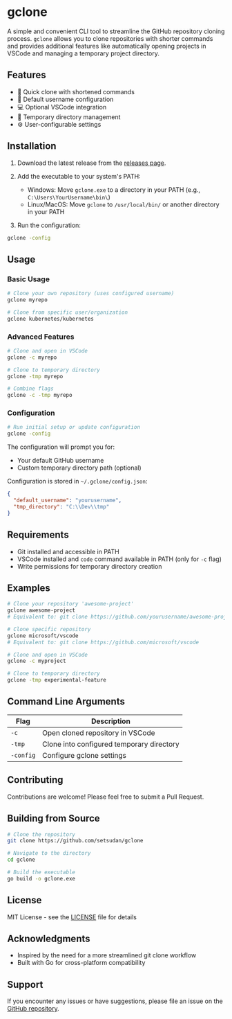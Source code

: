 # gclone

A simple and convenient CLI tool to streamline the GitHub repository cloning process. `gclone` allows you to clone repositories with shorter commands and provides additional features like automatically opening projects in VSCode and managing a temporary project directory.

## Features

- 🚀 Quick clone with shortened commands
- 📂 Default username configuration
- 💻 Optional VSCode integration
- 📁 Temporary directory management
- ⚙️ User-configurable settings

## Installation

1. Download the latest release from the [releases page](https://github.com/setsudan/gclone/releases).

2. Add the executable to your system's PATH:
   - Windows: Move `gclone.exe` to a directory in your PATH (e.g., `C:\Users\YourUsername\bin\`)
   - Linux/MacOS: Move `gclone` to `/usr/local/bin/` or another directory in your PATH

3. Run the configuration:

```bash
gclone -config
```

## Usage

### Basic Usage

```bash
# Clone your own repository (uses configured username)
gclone myrepo

# Clone from specific user/organization
gclone kubernetes/kubernetes
```

### Advanced Features

```bash
# Clone and open in VSCode
gclone -c myrepo

# Clone to temporary directory
gclone -tmp myrepo

# Combine flags
gclone -c -tmp myrepo
```

### Configuration

```bash
# Run initial setup or update configuration
gclone -config
```

The configuration will prompt you for:

- Your default GitHub username
- Custom temporary directory path (optional)

Configuration is stored in `~/.gclone/config.json`:

```json
{
  "default_username": "yourusername",
  "tmp_directory": "C:\\Dev\\tmp"
}
```

## Requirements

- Git installed and accessible in PATH
- VSCode installed and `code` command available in PATH (only for `-c` flag)
- Write permissions for temporary directory creation

## Examples

```bash
# Clone your repository 'awesome-project'
gclone awesome-project
# Equivalent to: git clone https://github.com/yourusername/awesome-project

# Clone specific repository
gclone microsoft/vscode
# Equivalent to: git clone https://github.com/microsoft/vscode

# Clone and open in VSCode
gclone -c myproject

# Clone to temporary directory
gclone -tmp experimental-feature
```

## Command Line Arguments

| Flag      | Description                            |
|-----------|----------------------------------------|
| `-c`      | Open cloned repository in VSCode       |
| `-tmp`    | Clone into configured temporary directory |
| `-config` | Configure gclone settings              |

## Contributing

Contributions are welcome! Please feel free to submit a Pull Request.

## Building from Source

```bash
# Clone the repository
git clone https://github.com/setsudan/gclone

# Navigate to the directory
cd gclone

# Build the executable
go build -o gclone.exe
```

## License

MIT License - see the [LICENSE](LICENSE) file for details

## Acknowledgments

- Inspired by the need for a more streamlined git clone workflow
- Built with Go for cross-platform compatibility

## Support

If you encounter any issues or have suggestions, please file an issue on the [GitHub repository](https://github.com/setsudan/gclone/issues).
